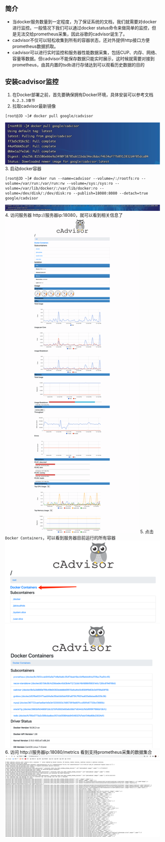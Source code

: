 ## 简介
* 当docker服务数量到一定程度，为了保证系统的文档，我们就需要对docker进行监控。一般情况下我们可以通过docker status命令来做简单的监控，但是无法交给prometheus采集，因此谷歌的cadvisor诞生了。
* cadvisor不仅可以轻松收集到所有的容器状态，还对外提供http接口方便prometheus数据抓取。
* cadvisor可以进行实时监控和服务器性能数据采集，包括CUP、内存、网络、容量等数据。但cadvisor不能保存数据只能实时展示，这时候就需要对接到prometheus，由其内置的tsdb进行存储达到可以观看历史数据的目的

## 安装cadvisor监控
1. 在Docker部署之前，首先要确保拥有Docker环境，具体安装可以参考文档`6.2.3.3章节`
2. 拉取cadvisor最新镜像
~~~shell
[root@JD ~]# docker pull google/cadvisor
~~~
![](../../../images/screenshot_1612261122646.png)
3. 启动docker容器
~~~shell
[root@JD ~]# docker run --name=cadvisor --volume=/:/rootfs:ro --volume=/var/run:/var/run:rw --volume=/sys:/sys:ro --volume=/var/lib/docker/:/var/lib/docker:ro --volume=/dev/disk/:/dev/disk:ro --publish=18080:8080 --detach=true google/cadvisor
~~~
![](../../../images/screenshot_1612261197688.png)
4. 访问服务器 http://服务器ip:18080，就可以看到相关信息了
![](../../../images/screenshot_1612260934881.png)
5. 点击 `Docker Containers`，可以看到服务器目前运行的所有容器
![](../../../images/screenshot_1612260592089.png)
![](../../../images/screenshot_1612260570149.png)
6. 访问 http://服务器ip:18080/metrics 看到支持prometheus采集的数据集合
![](../../../images/screenshot_1612261344535.png)
